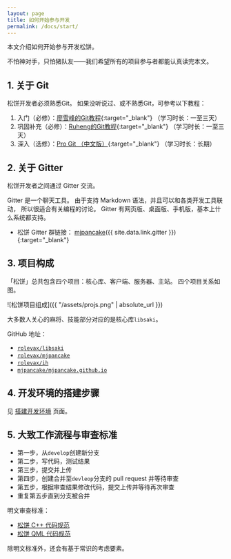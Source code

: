 ```yaml
---
layout: page
title: 如何开始参与开发
permalink: /docs/start/
---
```


本文介绍如何开始参与开发松饼。

不怕神对手，只怕猪队友——我们希望所有的项目参与者都能认真读完本文。

## 1. 关于 Git

松饼开发者必须熟悉Git。
如果没听说过、或不熟悉Git，可参考以下教程：

1. 入门（必修）：[廖雪峰的Git教程][lxf]{:target="_blank"}
  （学习时长：一至三天）
2. 巩固补充（必修）：[Ruheng的Git教程][git-adv]{:target="_blank"}
  （学习时长：一至三天）
3. 深入（选修）：[Pro Git （中文版）][pro-git]{:target="_blank"}
  （学习时长：长期）<a name="_"></a>

## 2. 关于 Gitter

松饼开发者之间通过 Gitter 交流。

Gitter 是一个聊天工具。
由于支持 Markdown 语法，并且可以和各类开发工具联动，
所以很适合有关编程的讨论。
Gitter 有网页版、桌面版、手机版，基本上什么系统都支持。

- 松饼 Gitter 群链接：
  [mjpancake]({{ site.data.link.gitter }}){:target="_blank"}

## 3. 项目构成

「松饼」总共包含四个项目：核心库、客户端、服务器、主站。
四个项目关系如图。

![松饼项目组成]({{ "/assets/projs.png" | absolute_url }})

大多数人关心的麻将、技能部分对应的是核心库`libsaki`。

GitHub 地址：

- [`rolevax/libsaki`][libsaki]
- [`rolevax/mjpancake`][mjpancake]
- [`rolevax/ih`][ih]
- [`mjpancake/mjpancake.github.io`][pages]

## 4. 开发环境的搭建步骤

见 [搭建开发环境](/docs/dev-setup/) 页面。

## 5. 大致工作流程与审查标准

- 第一步，从`develop`创建新分支
- 第二步，写代码，测试结果
- 第三步，提交并上传
- 第四步，创建合并至`devleop`分支的 pull request 并等待审查
- 第五步，根据审查结果修改代码，提交上传并等待再次审查
- 重复第五步直到分支被合并

明文审查标准：

- [松饼 C++ 代码规范](/docs/cpp/)
- [松饼 QML 代码规范](/docs/qml/)

除明文标准外，还会有基于常识的考虑要素。

[lxf]: https://www.liaoxuefeng.com/wiki/0013739516305929606dd18361248578c67b8067c8c017b000
[git-adv]: https://www.jianshu.com/p/072587b47515
[pro-git]: https://git-scm.com/book/zh/v2

[libsaki]: https://github.com/rolevax/libsaki
[mjpancake]: https://github.com/rolevax/mjpancake
[ih]: https://github.com/rolevax/ih
[pages]: https://github.com/mjpancake/mjpancake.github.io

[git-win]: https://git-for-windows.github.io/
[qt]: www.qt.io
[qt-mirror]: http://mirrors.ustc.edu.cn/qtproject/archive/qt/5.10/5.10.0/

[docker]: https://docs.docker.com/engine/installation/
[docker-compose]: https://docs.docker.com/compose/install/


